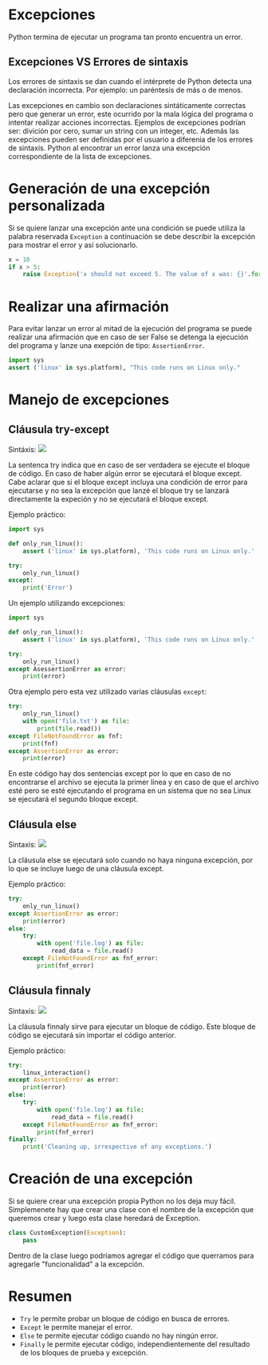 # Excepciones

Python termina de ejecutar un programa tan pronto encuentra un error.

## Excepciones VS Errores de sintaxis

Los errores de sintaxis se dan cuando el intérprete de Python detecta una declaración incorrecta. Por ejemplo: un paréntesis de más o de menos.

Las excepciones en cambio son declaraciones sintáticamente correctas pero que generar un error, este ocurrido por la mala lógica del programa o intentar realizar acciones incorrectas. Ejemplos de excepciones podrían ser: divición por cero, sumar un string con un integer, etc. Además las excepciones pueden ser definidas por el usuario a diferenia de los errores de sintaxis. Python al encontrar un error lanza una excepción correspondiente de la lista de excepciones. 

# Generación de una excepción personalizada

Si se quiere lanzar una excepción ante una condición se puede utiliza la palabra reservada `Exception` a continuación se debe describir la excepción para mostrar el error y así solucionarlo.

```python
x = 10
if x > 5:
    raise Exception('x should not exceed 5. The value of x was: {}'.format(x))
```

# Realizar una afirmación

Para evitar lanzar un error al mitad de la ejecución del programa se puede realizar una afirmación que en caso de ser False se detenga la ejecución del programa y lanze una exepción de tipo: `AssertionError`.

```python
import sys
assert ('linux' in sys.platform), "This code runs on Linux only."
```

# Manejo de excepciones

## Cláusula try-except

Sintáxis:
![](https://translate.google.com/website?sl=en&tl=es&hl=es-419&u=https://files.realpython.com/media/try_except.c94eabed2c59.png)

La sentenca try indica que en caso de ser verdadera se ejecute el bloque de código. En caso de haber algún error se ejecutará el bloque except. Cabe aclarar que si el bloque except incluya una condición de error para ejecutarse y no sea la excepción que lanzé el bloque try se lanzará directamente la expeción y no se ejecutará el bloque except.

Ejemplo práctico:
```python
import sys

def only_run_linux():
    assert ('linux' in sys.platform), 'This code runs on Linux only.'

try:
    only_run_linux()
except:
    print('Error')
```

Un ejemplo utilizando excepciones:
```python
import sys

def only_run_linux():
    assert ('linux' in sys.platform), 'This code runs on Linux only.'

try:
    only_run_linux()
except AsessertionError as error:
    print(error)
```

Otra ejemplo pero esta vez utilizado varias cláusulas `except`:
```python
try:
    only_run_linux()
    with open('file.txt') as file:
        print(file.read())
except FileNotFoundError as fnf:
    print(fnf)
except AssertionError as error:
    print(error)
```
En este código hay dos sentencias except por lo que en caso de no encontrarse el archivo se ejecuta la primer línea y en caso de que el archivo esté pero se esté ejecutando el programa en un sistema que no sea Linux se ejecutará el segundo bloque except.

## Cláusula else

Sintaxis:
![](https://translate.google.com/website?sl=en&tl=es&hl=es-419&u=https://files.realpython.com/media/try_except_else.703aaeeb63d3.png)

La cláusula else se ejecutará solo cuando no haya ninguna excepción, por lo que se incluye luego de una cláusula except.

Ejemplo práctico:
```python
try:
    only_run_linux()
except AssertionError as error:
    print(error)
else:
    try:
        with open('file.log') as file:
            read_data = file.read()
    except FileNotFoundError as fnf_error:
        print(fnf_error)
```

## Cláusula finnaly

Sintaxis:
![](https://translate.google.com/website?sl=en&tl=es&hl=es-419&u=https://files.realpython.com/media/try_except_else_finally.a7fac6c36c55.png)

La cláusula finnaly sirve para ejecutar un bloque de código. Este bloque de código se ejecutará sin importar el código anterior.

Ejemplo práctico:
```python
try:
    linux_interaction()
except AssertionError as error:
    print(error)
else:
    try:
        with open('file.log') as file:
            read_data = file.read()
    except FileNotFoundError as fnf_error:
        print(fnf_error)
finally:
    print('Cleaning up, irrespective of any exceptions.')
```


# Creación de una excepción

Si se quiere crear una excepción propia Python no los deja muy fácil. Simplemenete hay que crear una clase con el nombre de la excepción que queremos crear y luego esta clase heredará de Exception.

```python
class CustomException(Exception):
    pass
```
Dentro de la clase luego podríamos agregar el código que querramos para agregarle "funcionalidad" a la excepción. 

# Resumen

* `Try` le permite probar un bloque de código en busca de errores.
* `Except` le permite manejar el error.
* `Else` te permite ejecutar código cuando no hay ningún error.
* `Finally` le permite ejecutar código, independientemente del resultado de los bloques de prueba y excepción.
